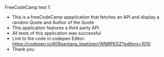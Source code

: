 FreeCodeCamp test 1.

- This is a freeCodeCamp appplication that fetches an API and display a random Quote and Author of the Quote
- This application features a third party API
- All tests of this application was successful 
- Link to the code in codepen Editor: https://codepen.io/808santana_beat/pen/WNRPEGZ?editors=1010
- Thank you
